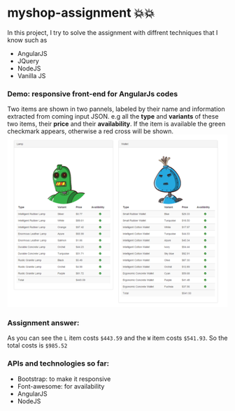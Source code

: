 # myshop-assignment :boom::boom:
In this project, I try to solve the assignment with diffrent techniques that I know such as
- AngularJS
- JQuery
- NodeJS
- Vanilla JS

### Demo: responsive front-end for AngularJs codes
Two items are shown in two pannels, labeled by their name and information extracted from coming input JSON. e.g all the **type** and **variants** of these two items, their **price** and their **availability**.
If the item is available the green checkmark appears, otherwise a red cross will be shown.
![shop](images/display.png)

### Assignment answer:
As you can see the `L` item costs `$443.59` and the `W` item costs `$541.93`. So the total costs is `$985.52`

### APIs and technologies so far:
- Bootstrap: to make it responsive
- Font-awesome: for availability 
- AngularJS 
- NodeJS
